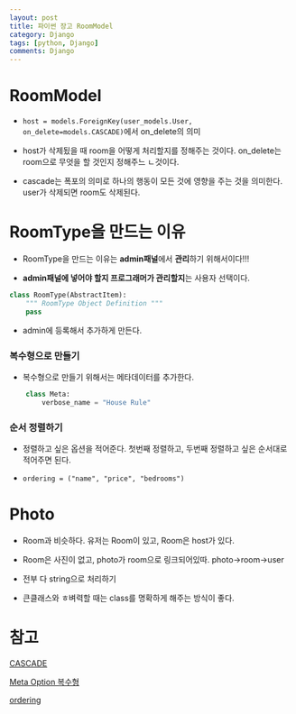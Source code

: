 ```yaml
---
layout: post
title: 파이썬 장고 RoomModel
category: Django
tags: [python, Django]
comments: Django
---
```


# RoomModel

- `host = models.ForeignKey(user_models.User, on_delete=models.CASCADE)`에서 on_delete의 의미

- host가 삭제됬을 때 room을 어떻게 처리할지를 정해주는 것이다. on_delete는 room으로 무엇을 할 것인지 정해주느 ㄴ것이다.

- cascade는 폭포의 의미로 하나의 행동이 모든 것에 영향을 주는 것을 의미한다. user가 삭제되면 room도 삭제된다.


# RoomType을 만드는 이유

- RoomType을 만드는 이유는 **admin패널**에서 **관리**하기 위해서이다!!!

- **admin패널에 넣어야 할지 프로그래머가 관리할지**는 사용자 선택이다.

```python
class RoomType(AbstractItem):
    """ RoomType Object Definition """
    pass

```

- admin에 등록해서 추가하게 만든다.

### 복수형으로 만들기

- 복수형으로 만들기 위해서는 메타데이터를 추가한다.

```python
    class Meta:
        verbose_name = "House Rule"
```

### 순서 정렬하기

- 정렬하고 싶은 옵션을 적어준다. 첫번째 정렬하고, 두번째 정렬하고 싶은 순서대로 적어주면 된다.

- `ordering = ("name", "price", "bedrooms")`

# Photo

- Room과 비슷하다. 유저는 Room이 있고, Room은 host가 있다.

- Room은 사진이 없고, photo가 room으로 링크되어있따. photo->room->user

- 전부 다 string으로 처리하기

- 큰클래스와 ㅎ벼력할 때는 class를 명확하게 해주는 방식이 좋다.

# 참고
[CASCADE](https://docs.djangoproject.com/en/2.0/ref/models/fields/)

[Meta Option 복수형](https://docs.djangoproject.com/en/2.0/ref/models/options/)

[ordering](https://docs.djangoproject.com/en/2.0/ref/models/options/#ordering)